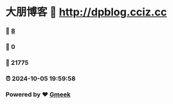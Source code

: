 # 大朋博客 :link: http://dpblog.cciz.cc 
### :page_facing_up: [8](http://dpblog.cciz.cc/tag.html) 
### :speech_balloon: 0 
### :hibiscus: 21775 
### :alarm_clock: 2024-10-05 19:59:58 
### Powered by :heart: [Gmeek](https://github.com/Meekdai/Gmeek)
